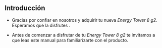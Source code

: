 ## Introducción

* Gracias por confiar en nosotros y adquirir tu nueva *Energy Tower 8 g2*. Esperamos que la disfrutes .

* Antes de comenzar a disfrutar de tu *Energy Tower 8 g2* te invitamos a que leas este manual para familiarizarte con el producto. 


